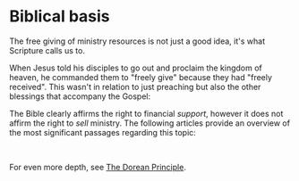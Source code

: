 
# Biblical basis

The free giving of ministry resources is not just a good idea, it's what Scripture calls us to.

When Jesus told his disciples to go out and proclaim the kingdom of heaven, he commanded them to "freely give" because they had "freely received". This wasn't in relation to just preaching but also the other blessings that accompany the Gospel:

<BibleQuote passage='Matt 10:7-8'></BibleQuote>


The Bible clearly affirms the right to financial _support_, however it does not affirm the right to _sell_ ministry. The following articles provide an overview of the most significant passages regarding this topic:

&nbsp;

<ArticlePreview id='command-many-overlook'></ArticlePreview>
<ArticlePreview id='biblical-funding'></ArticlePreview>
<ArticlePreview id='commerce-condemned'></ArticlePreview>

For even more depth, see [The Dorean Principle](https://thedoreanprinciple.org/).

